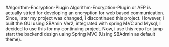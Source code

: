 #Algorithm-Encryption-Plugin
Algorithm-Encryption-Plugin or AEP is actually strted for developing an encryption for web based communication. 
Since, later my project was changed, i discontinued this project.
However, i built the GUI using SBAmin Ver2, integrated with spring MVC and Mysql, I decided to use this for my continuing project.
Now, i use this repo for jump start the backend design using Spring MVC (Using SBAdmin as default theme).